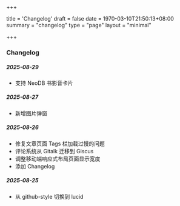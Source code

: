 +++

title = 'Changelog'
draft = false
date = 1970-03-10T21:50:13+08:00
summary = "changelog"
type = "page"
layout = "minimal"

+++

### Changelog

##### 2025-08-29

- 支持 NeoDB 书影音卡片

##### 2025-08-27

- 新增图片弹窗

##### 2025-08-26

- 修复文章页面 Tags 栏加载过慢的问题
- 评论系统从 Gitalk 迁移到 Giscus
- 调整移动端响应式布局页面显示宽度
- 添加 Changelog

##### 2025-08-25

- 从  github-style 切换到 lucid